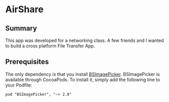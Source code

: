 # AirShare

## Summary

This app was developed for a networking class.  A few friends and I wanted to build a cross platform File Transfer App.  

## Prerequisites

The only dependency is that you install [BSImagePicker](https://github.com/mikaoj/BSImagePicker). BSImagePicker is available through CocoaPods. To install it, simply add the following line to your Podfile:

```pod "BSImagePicker", "~> 2.8"```
